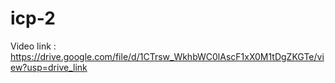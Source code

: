 # icp-2
Video link : https://drive.google.com/file/d/1CTrsw_WkhbWC0lAscF1xX0M1tDgZKGTe/view?usp=drive_link
